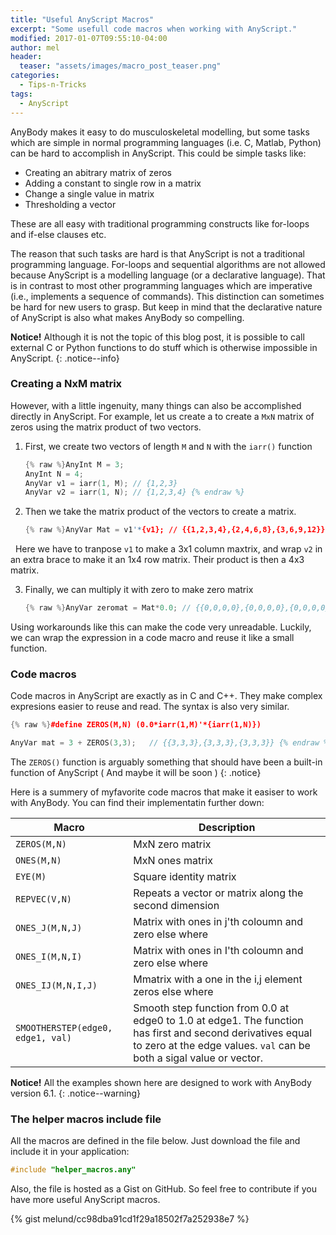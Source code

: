 ```yaml
---
title: "Useful AnyScript Macros"
excerpt: "Some usefull code macros when working with AnyScript."
modified: 2017-01-07T09:55:10-04:00
author: mel
header:
  teaser: "assets/images/macro_post_teaser.png"
categories:
  - Tips-n-Tricks
tags: 
  - AnyScript
---
```



AnyBody makes it easy to do musculoskeletal modelling, but some tasks which are simple in 
normal programming languages (i.e. C, Matlab, Python) can be hard to accomplish in AnyScript. 
This could be simple tasks like:

* Creating an abitrary matrix of zeros
* Adding a constant to single row in a matrix
* Change a single value in matrix
* Thresholding a vector 

These are all easy with traditional programming constructs like for-loops and if-else clauses etc.

The reason that such tasks are hard is that AnyScript is not a traditional programming language. 
For-loops and sequential algorithms are not allowed because AnyScript is a modelling language 
(or a declarative language). That is in contrast to most other programming languages which are 
imperative (i.e., implements a sequence of commands). This distinction can sometimes be hard for 
new users to grasp. But keep in mind that the declarative nature of AnyScript is also what makes 
AnyBody so compelling.

**Notice!** Although it is not the topic of this blog post, it is possible to call external C or Python functions to do stuff which is otherwise impossible in AnyScript.
{: .notice--info}


### Creating a NxM matrix

However, with a little ingenuity, many things can also be accomplished directly in AnyScript. For example, let us create a to create a `MxN` matrix of zeros using the matrix product of two vectors.

1. First, we create two vectors of length `M` and `N` with the `iarr()` function

   ```c++
   {% raw %}AnyInt M = 3;
   AnyInt N = 4;
   AnyVar v1 = iarr(1, M); // {1,2,3}
   AnyVar v2 = iarr(1, N); // {1,2,3,4} {% endraw %}
   ```
   
2. Then we take the matrix product of the vectors to create a matrix. 

   ```c++
   {% raw %}AnyVar Mat = v1'*{v1}; // {{1,2,3,4},{2,4,6,8},{3,6,9,12}} {% endraw %}
   ```
   Here we have to tranpose `v1` to make a 3x1 column maxtrix, and wrap `v2` in an extra brace to make it an 1x4 row matrix.
   Their product is then a 4x3 matrix. 

3. Finally, we can multiply it with zero to make zero matrix
   
   ```c++
   {% raw %}AnyVar zeromat = Mat*0.0; // {{0,0,0,0},{0,0,0,0},{0,0,0,0}} {% endraw %}
   ```
   
   
Using workarounds like this can make the code very unreadable. Luckily, we can wrap the expression in a code macro and reuse it like a small function. 
   
   
### Code macros

Code macros in AnyScript are exactly as in C and C++. They make complex expresions easier to reuse and read. The syntax is also very similar. 

```c++
{% raw %}#define ZEROS(M,N) (0.0*iarr(1,M)'*{iarr(1,N)})

AnyVar mat = 3 + ZEROS(3,3);   // {{3,3,3},{3,3,3},{3,3,3}} {% endraw %}

```

The `ZEROS()` function is arguably something that should have been a built-in function of AnyScript ( And maybe it will be soon )
{: .notice}

Here is a summery of myfavorite code macros that make it easiser to work with AnyBody. 
You can find their implementatin further down:


| Macro                              |                        Description                     |
| ---------------------------------- | ------------------------------------------------------ | 
| `ZEROS(M,N)`                       | MxN zero matrix                                        |
| `ONES(M,N)`                        | MxN ones matrix                                        |
| `EYE(M)`                           | Square identity matrix                                 |
| `REPVEC(V,N)`                      | Repeats a vector or matrix along the second dimension  |
| `ONES_J(M,N,J)`                    | Matrix with ones in j'th coloumn and zero else where   |
| `ONES_I(M,N,I)`                    | Matrix with ones in I'th coloumn and zero else where   |
| `ONES_IJ(M,N,I,J)`                 | Mmatrix with a one in the i,j element zeros else where |
| `SMOOTHERSTEP(edge0, edge1, val)`  | Smooth step function from 0.0 at edge0 to 1.0 at edge1. The function has first and second derivatives equal to zero at the edge values. `val` can be both a sigal value or vector. | 
 


**Notice!** All the examples shown here are designed to work with AnyBody version 6.1.
{: .notice--warning}



### The helper macros include file

All the macros are defined in the file below. Just download the file and include it in your application:

```c++
#include "helper_macros.any"
```

Also, the file is hosted as a Gist on GitHub. So feel free to contribute if you have more useful AnyScript macros.

{% gist melund/cc98dba91cd1f29a18502f7a252938e7 %}
